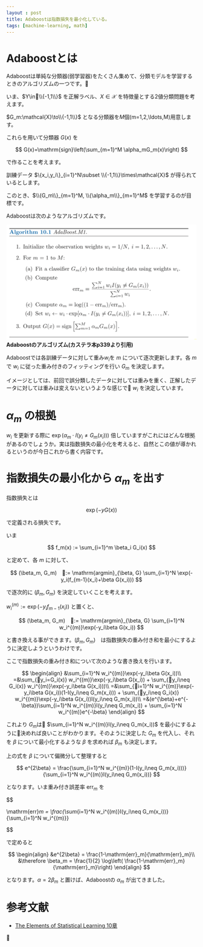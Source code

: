 ```yaml
---
layout : post
title: Adaboostは指数損失を最小化している。
tags: [machine-learning, math]
---
```



# Adaboostとは

Adaboostは単純な分類器(弱学習器)をたくさん集めて、分類モデルを学習するときのアルゴリズムの一つです。

 いま、$Y\in\\{-1,1\\}$ を正解ラベル、$X\in\mathcal{X}$ を特徴量とする2値分類問題を考えます。

 $G_m:\mathcal{X}\to\\{-1,1\\}$ となる分類器を$M$個(m=1,2,\ldots,M)用意します。

 これらを用いて分類器 $G(x)$ を

 $$
 G(x)=\mathrm{sign}\left(\sum_{m=1}^M \alpha_mG_m(x)\right)
 $$

 で作ることを考えます。

訓練データ $\{x_i,y_i\}_{i=1}^N\subset \\{-1,1\\}\times\mathcal{X}$ が得られているとします。

このとき、$\\{G_m\\}_{m=1}^M, \\{\alpha_m\\}_{m=1}^M$ を学習するのが目標です。

 Adaboostは次のようなアルゴリズムです。

![fig](/images/adaboost.png)
**Adaboostのアルゴリズム(カステラ本p339より引用)**

Adaboostでは各訓練データに対して重み$w_i$を $m$ について逐次更新します。各 $m$ で $w_i$ に従った重み付きのフィッティングを行い $G_m$ を決定します。

イメージとしては、前回で誤分類したデータに対しては重みを重く、正解したデータに対しては重みは変えないというような感じで $w_i$ を決定しています。

# $\alpha_m$ の根拠

$w_i$ を更新する際に $\exp(\alpha_m\cdot I(y_i\neq G_m(x_i)))$ 倍していますがこれにはどんな根拠があるのでしょうか。実は指数損失の最小化を考えると、自然とこの値が導かれるというのが今日これから書く内容です。

# 指数損失の最小化から $\alpha_m$ を出す

指数損失とは

$$
\exp(-yG(x))
$$

で定義される損失です。

いま

$$
f_m(x) := \sum_{i=1}^m \beta_i G_i(x)
$$

と定めて、各 $m$ に対して、

$$
(\beta_m, G_m)　:= \mathrm{argmin}_{\beta, G} \sum_{i=1}^N \exp(-y_i(f_{m-1}(x_i)+\beta G(x_i)))
$$

で逐次的に $(\beta_m, G_m)$ を決定していくことを考えます。

$w_i^{(m)}:=\exp(-y_if_{m-1}(x_i))$ と置くと、

$$
(\beta_m, G_m)　:= \mathrm{argmin}_{\beta, G} \sum_{i=1}^N w_i^{(m)}\exp(-y_i\beta G(x_i))
$$

と書き換える事ができます。$(\beta_m, G_m)$　は指数損失の重み付き和を最小にするように決定しようというわけです。

ここで指数損失の重み付き和について次のような書き換えを行います。

<div class='slide'>

$$
\begin{align}
&\sum_{i=1}^N w_i^{(m)}\exp(-y_i\beta G(x_i))\\
=&\sum_{y_i=G_i(x)} w_i^{(m)}\exp(-y_i\beta G(x_i)) +
\sum_{y_i\neq G_i(x)} w_i^{(m)}\exp(-y_i\beta G(x_i)))\\
=&\sum_{i=1}^N w_i^{(m)}\exp(-y_i\beta G(x_i))(1-I(y_i\neq G_m(x_i))) +
\sum_{y_i\neq G_i(x)} w_i^{(m)}\exp(-y_i\beta G(x_i))I(y_i\neq G_m(x_i))\\
=&(e^{\beta}+e^{-\beta})\sum_{i=1}^N w_i^{(m)}I(y_i\neq G_m(x_i)) + \sum_{i=1}^N w_i^{(m)}e^{-\beta}
\end{align}
$$

</div>

これより $G_m$は $\sum_{i=1}^N w_i^{(m)}I(y_i\neq G_m(x_i))$ を最小にするように決めれば良いことがわかります。そのように決定した $G_m$ を代入し、それを $\beta$ について最小化するような $\beta$ を求めれば $\beta_m$ も決定します。

上の式を $\beta$ について偏微分して整理すると

$$
e^{2\beta} = \frac{\sum_{i=1}^N w_i^{(m)}(1-I(y_i\neq G_m(x_i)))}{\sum_{i=1}^N w_i^{(m)}I(y_i\neq G_m(x_i))}
$$

となります。いま重み付き誤差率 $\mathrm{err}_m$ を

$$

\mathrm{err}_m = \frac{\sum_{i=1}^N w_i^{(m)}I(y_i\neq G_m(x_i))}{\sum_{i=1}^N w_i^{(m)}}

$$

で定めると

$$
\begin{align}
&e^{2\beta} = \frac{1-\mathrm{err}_m}{\mathrm{err}_m}\\
&\therefore \beta_m = \frac{1}{2} \log\left( \frac{1-\mathrm{err}_m}{\mathrm{err}_m}\right)
\end{align}
$$

となります。$\alpha = 2\beta_m$ と置けば、Adaboostの $\alpha_m$ が出てきました。

# 参考文献

- [The Elements of
Statistical Learning 10章](http://web.stanford.edu/~hastie/ElemStatLearn/)



